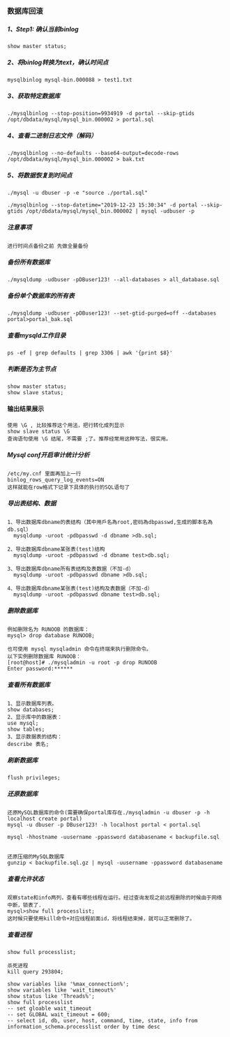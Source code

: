 ### 数据库回滚

##### 1、Step1: 确认当前binlog

```
show master status;
```

##### 2、将binlog转换为text，确认时间点

```
mysqlbinlog mysql-bin.000088 > test1.txt
```

##### 3、获取特定数据库

```shell
./mysqlbinlog --stop-position=9934919 -d portal --skip-gtids /opt/dbdata/mysql/mysql_bin.000002 > portal.sql
```

##### 4、查看二进制日志文件（解码）

```shell
./mysqlbinlog --no-defaults --base64-output=decode-rows /opt/dbdata/mysql/mysql_bin.000002 > bak.txt
```

##### 5、将数据恢复到时间点

```shell
./mysql -u dbuser -p -e "source ./portal.sql"
```

```shell
./mysqlbinlog --stop-datetime="2019-12-23 15:30:34" -d portal --skip-gtids /opt/dbdata/mysql/mysql_bin.000002 | mysql -udbuser -p
```

##### 注意事项

```
进行时间点备份之前 先做全量备份
```

##### 备份所有数据库

```shell
./mysqldump -udbuser -pDBuser123! --all-databases > all_database.sql
```

##### 备份单个数据库的所有表

```shell
./mysqldump -udbuser -pDBuser123! --set-gtid-purged=off --databases portal>portal_bak.sql
```



##### 查看mysqld工作目录

```shell
ps -ef | grep defaults | grep 3306 | awk '{print $8}'
```

##### 判断是否为主节点

```mysql
show master status;
show slave status;
```



#### 输出结果展示

```mysql
使用 \G , 比较推荐这个用法，把行转化成列显示
show slave status \G
查询语句使用 \G 结尾，不需要 ;了。推荐经常用这种写法，很实用。
```



##### Mysql conf开启审计统计分析

```
/etc/my.cnf 里面再加上一行 
binlog_rows_query_log_events=ON
这样就能在row格式下记录下具体的执行的SQL语句了
```



##### 导出表结构、数据

```shell
1、导出数据库dbname的表结构（其中用戶名為root,密码為dbpasswd,生成的脚本名為db.sql）
  mysqldump -uroot -pdbpasswd -d dbname >db.sql;

2、导出数据库dbname某张表(test)结构
  mysqldump -uroot -pdbpasswd -d dbname test>db.sql;

3、导出数据库dbname所有表结构及表数据（不加-d）
  mysqldump -uroot -pdbpasswd dbname >db.sql;

4、导出数据库dbname某张表(test)结构及表数据（不加-d）
  mysqldump -uroot -pdbpasswd dbname test>db.sql;
```

##### 删除数据库

```mysql
例如删除名为 RUNOOB 的数据库：
mysql> drop database RUNOOB;

也可使用 mysql mysqladmin 命令在终端来执行删除命令。
以下实例删除数据库 RUNOOB：
[root@host]# ./mysqladmin -u root -p drop RUNOOB
Enter password:******
```

##### 查看所有数据库

```mysql
1、显示数据库列表。 
show databases; 
2、显示库中的数据表： 
use mysql;
show tables; 
3、显示数据表的结构： 
describe 表名; 
```

##### 刷新数据库

```
flush privileges;
```

##### 还原数据库

```
还原MySQL数据库的命令(需要确保portal库存在./mysqladmin -u dbuser -p -h localhost create portal)
mysql -u dbuser -p DBuser123! -h localhost portal < portal.sql

mysql -hhostname -uusername -ppassword databasename < backupfile.sql


还原压缩的MySQL数据库
gunzip < backupfile.sql.gz | mysql -uusername -ppassword databasename
```

##### 查看允许状态

```
观察state和info两列，查看有哪些线程在运行。经过查询发现之前远程删除的时候由于网络中断，锁表了.
mysql>show full processlist;
这时候只要使用kill命令+对应线程前面id，将线程结束掉，就可以正常删除了。
```

##### 查看进程

```
show full processlist;

杀死进程
kill query 293804;

show variables like '%max_connection%';
show variables like 'wait_timeout%'
show status like 'Threads%';
show full processlist
-- set gloable wait_timeout
-- set GLOBAL wait_timeout = 600;
-- select id, db, user, host, command, time, state, info from information_schema.processlist order by time desc
```

